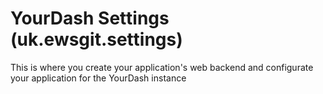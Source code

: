 # YourDash Settings (uk.ewsgit.settings)

This is where you create your application's web backend and configurate your application for the YourDash instance